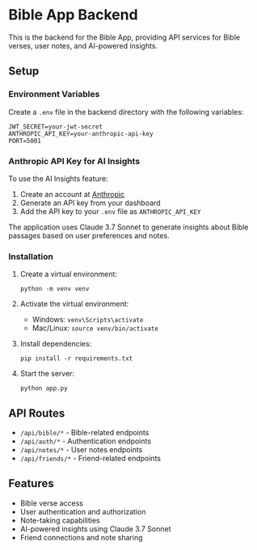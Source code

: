 # Bible App Backend

This is the backend for the Bible App, providing API services for Bible verses, user notes, and AI-powered insights.

## Setup

### Environment Variables

Create a `.env` file in the backend directory with the following variables:

```
JWT_SECRET=your-jwt-secret
ANTHROPIC_API_KEY=your-anthropic-api-key
PORT=5001
```

### Anthropic API Key for AI Insights

To use the AI Insights feature:

1. Create an account at [Anthropic](https://www.anthropic.com/)
2. Generate an API key from your dashboard
3. Add the API key to your `.env` file as `ANTHROPIC_API_KEY`

The application uses Claude 3.7 Sonnet to generate insights about Bible passages based on user preferences and notes.

### Installation

1. Create a virtual environment:
   ```
   python -m venv venv
   ```

2. Activate the virtual environment:
   - Windows: `venv\Scripts\activate`
   - Mac/Linux: `source venv/bin/activate`

3. Install dependencies:
   ```
   pip install -r requirements.txt
   ```

4. Start the server:
   ```
   python app.py
   ```

## API Routes

- `/api/bible/*` - Bible-related endpoints
- `/api/auth/*` - Authentication endpoints
- `/api/notes/*` - User notes endpoints
- `/api/friends/*` - Friend-related endpoints

## Features

- Bible verse access
- User authentication and authorization
- Note-taking capabilities
- AI-powered insights using Claude 3.7 Sonnet
- Friend connections and note sharing 
